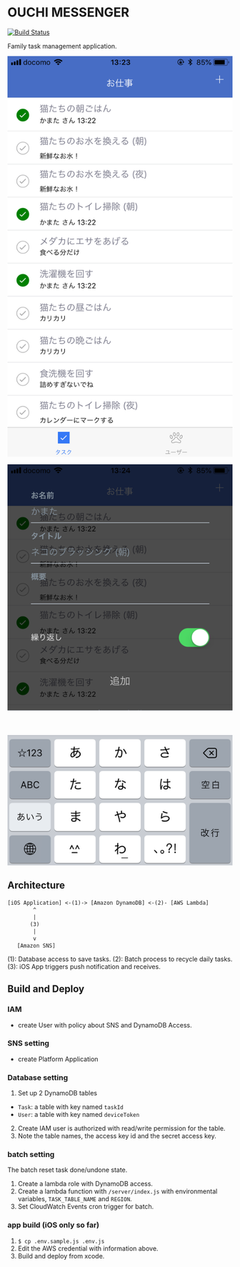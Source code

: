 # OUCHI MESSENGER

[![Build Status](https://travis-ci.org/kamataryo/ouchiMessenger.svg?branch=master)](https://travis-ci.org/kamataryo/ouchiMessenger)

Family task management application.

![Task List](./raw/screenshots/01_task-list.png)

![Add task](./raw/screenshots/02_add-task.png)

## Architecture

```
[iOS Application] <-(1)-> [Amazon DynamoDB] <-(2)- [AWS Lambda]
        ^
        |
       (3)
        |
        v
   [Amazon SNS]
```

(1): Database access to save tasks.
(2): Batch process to recycle daily tasks.
(3): iOS App triggers push notification and receives.

## Build and Deploy

### IAM

- create User with policy about SNS and DynamoDB Access.

### SNS setting

- create Platform Application

### Database setting

1.  Set up 2 DynamoDB tables

- `Task`: a table with key named `taskId`
- `User`: a table with key named `deviceToken`

2.  Create IAM user is authorized with read/write permission for the table.
3.  Note the table names, the access key id and the secret access key.

### batch setting

The batch reset task done/undone state.

1.  Create a lambda role with DynamoDB access.
2.  Create a lambda function with `/server/index.js` with environmental variables, `TASK_TABLE_NAME` and `REGION`.
3.  Set CloudWatch Events cron trigger for batch.

### app build (iOS only so far)

1.  `$ cp .env.sample.js .env.js`
2.  Edit the AWS credential with information above.
3.  Build and deploy from xcode.
